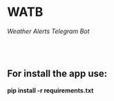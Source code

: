 # WATB
*Weather Alerts Telegram Bot*

<br></br>
## For install the app use:
**pip install -r requirements.txt**
